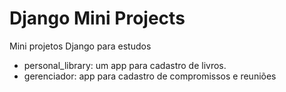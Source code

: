 # Django Mini Projects
Mini projetos Django para estudos

* personal_library: um app para cadastro de livros. 
* gerenciador: app para cadastro de compromissos e reuniões
